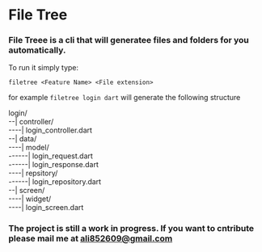 # File Tree 

### File Treee is a cli that will generatee files and folders for you automatically.

To run it simply type:

```
filetree <Feature Name> <File extension>
```

for example `filetree login dart` will generate the following structure

login/  
--| controller/  
----| login_controller.dart  
--| data/  
----| model/  
------| login_request.dart  
------| login_response.dart  
----| repsitory/  
------| login_repository.dart  
--| screen/  
----| widget/  
----| login_screen.dart  

### The project is still a work in progress. If you want to cntribute please mail me at ali852609@gmail.com



